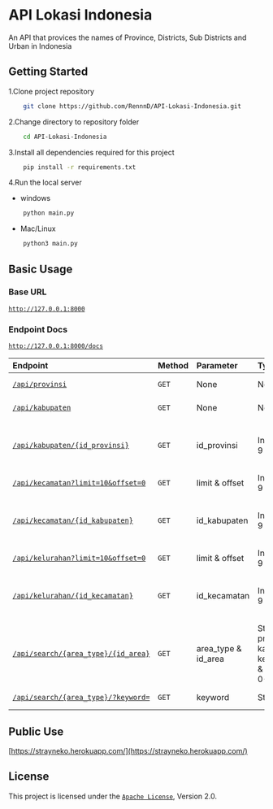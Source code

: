 # API Lokasi Indonesia

An API that provices the names of Province, Districts, Sub Districts and Urban in Indonesia

## Getting Started

1.Clone project repository

```bash
    git clone https://github.com/RennnD/API-Lokasi-Indonesia.git
```

2.Change directory to repository folder

```bash
    cd API-Lokasi-Indonesia
```

3.Install all dependencies required for this project

```bash
    pip install -r requirements.txt
```

4.Run the local server

- windows

```bash
    python main.py
```

- Mac/Linux

```bash
    python3 main.py
```

## Basic Usage

### Base URL

[`http://127.0.0.1:8000`](https://strayneko.herokuapp.com)

### Endpoint Docs

[`http://127.0.0.1:8000/docs`](https://strayneko.herokuapp.com/docs)

| Endpoint                                                                                                      | Method | Parameter           | Type                                                | Description                                                       |
| :------------------------------------------------------------------------------------------------------------ | :----- | :------------------ | :-------------------------------------------------- | :---------------------------------------------------------------- |
| [`/api/provinsi`](https://strayneko.herokuapp.com/api/provinsi)                                               | `GET`  | None                | None                                                | Show all Provinsi                                                 |
| [`/api/kabupaten`](https://strayneko.herokuapp.com/api/kabupaten)                                             | `GET`  | None                | None                                                | Show all kabupaten                                                |
| [`/api/kabupaten/{id_provinsi}`](https://strayneko.herokuapp.com/api/kabupaten/1)                             | `GET`  | id_provinsi         | Integer 0-9                                         | Show kabupaten by `id_provinsi` (see `id` from `/api/provinsi`)   |
| [`/api/kecamatan?limit=10&offset=0`](https://strayneko.herokuapp.com/api/kecamatan?limit=10&offset=0)         | `GET`  | limit & offset      | Integer 0-9                                         | Show all Kecamatan                                                |
| [`/api/kecamatan/{id_kabupaten}`](https://strayneko.herokuapp.com/api/kecamatan/1)                            | `GET`  | id_kabupaten        | Integer 0-9                                         | Show Kecamatan by `id_kabupaten` (see `id` from `/api/kabupaten`) |
| [`/api/kelurahan?limit=10&offset=0`](https://strayneko.herokuapp.com/api/kelurahan?limit=10&offset=0)         | `GET`  | limit & offset      | Integer 0-9                                         | Show all Kelurahan                                                |
| [`/api/kelurahan/{id_kecamatan}`](https://strayneko.herokuapp.com/api/kelurahan/1)                            | `GET`  | id_kecamatan        | Integer 0-9                                         | Show Kelurahan by `id_kecamatan` (see `id` from `/api/kecamatan`) |
| [`/api/search/{area_type}/{id_area}`](https://strayneko.herokuapp.com/api/search/kelurahan/13)                | `GET`  | area_type & id_area | String provinsi, kabupaten, kelurahan & Integer 0-9 | Filter data by `id_area`                                          |
| [`/api/search/{area_type}/?keyword=`](https://strayneko.herokuapp.com/api/search/kecamatan/?keyword=pemalang) | `GET`  | keyword             | String a-Z                                          | Search data by keyword                                            |

## Public Use

[https://strayneko.herokuapp.com/](https://strayneko.herokuapp.com/)

## License

This project is licensed under the [`Apache License`](https://github.com/Strayneko/API-Lokasi-Indonesia/blob/main/LICENSE), Version 2.0.
